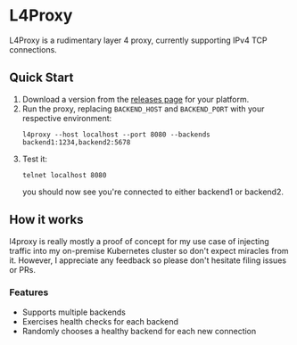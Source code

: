# L4Proxy

L4Proxy is a rudimentary layer 4 proxy, currently supporting IPv4 TCP connections.

## Quick Start

1. Download a version from the [releases page](https://github.com/makkes/l4proxy/releases) for your platform.
1. Run the proxy, replacing `BACKEND_HOST` and `BACKEND_PORT` with your respective environment:
   ```
   l4proxy --host localhost --port 8080 --backends backend1:1234,backend2:5678
   ```
1. Test it:
   ```
   telnet localhost 8080
   ```
   you should now see you're connected to either backend1 or backend2.

## How it works

l4proxy is really mostly a proof of concept for my use case of injecting traffic into my on-premise Kubernetes cluster so don't expect miracles from it. However, I appreciate any feedback so please don't hesitate filing issues or PRs.

### Features

* Supports multiple backends
* Exercises health checks for each backend
* Randomly chooses a healthy backend for each new connection
